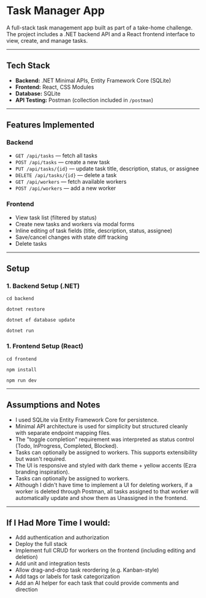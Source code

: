 # Task Manager App

A full-stack task management app built as part of a take-home challenge. The project includes a .NET backend API and a React frontend interface to view, create, and manage tasks.

---

## Tech Stack

- **Backend:** .NET Minimal APIs, Entity Framework Core (SQLite)
- **Frontend:** React, CSS Modules
- **Database:** SQLite
- **API Testing:** Postman (collection included in `/postman`)

---

## Features Implemented

### Backend
- `GET /api/tasks` — fetch all tasks
- `POST /api/tasks` — create a new task
- `PUT /api/tasks/{id}` — update task title, description, status, or assignee
- `DELETE /api/tasks/{id}` — delete a task
- `GET /api/workers` — fetch available workers
- `POST /api/workers` — add a new worker

### Frontend
- View task list (filtered by status)
- Create new tasks and workers via modal forms
- Inline editing of task fields (title, description, status, assignee)
- Save/cancel changes with state diff tracking
- Delete tasks

---

## Setup

### 1. Backend Setup (.NET)
`cd backend`

`dotnet restore`

`dotnet ef database update`

`dotnet run`

### 1. Frontend Setup (React)
`cd frontend`

`npm install`

`npm run dev`

---

## Assumptions and Notes
- I used SQLite via Entity Framework Core for persistence.
- Minimal API architecture is used for simplicity but structured cleanly with separate endpoint mapping files.
- The "toggle completion" requirement was interpreted as status control (Todo, InProgress, Completed, Blocked).
- Tasks can optionally be assigned to workers. This supports extensibility but wasn't required.
- The UI is responsive and styled with dark theme + yellow accents (Ezra branding inspiration).
- Tasks can optionally be assigned to workers. 
- Although I didn't have time to implement a UI for deleting workers, if a worker is deleted through Postman, all tasks assigned to that worker will automatically update and show them as Unassigned in the frontend.

---

## If I Had More Time I would:
- Add authentication and authorization
- Deploy the full stack
- Implement full CRUD for workers on the frontend (including editing and deletion)
- Add unit and integration tests
- Allow drag-and-drop task reordering (e.g. Kanban-style)
- Add tags or labels for task categorization
- Add an AI helper for each task that could provide comments and direction